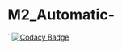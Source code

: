 # M2_Automatic-
`
[![Codacy Badge](https://app.codacy.com/project/badge/Grade/3840301ec3ae4bcea4b4e88e6f310b4b)](https://www.codacy.com/gh/ri7aad/M2_Auto-Water-Supply/dashboard?utm_source=github.com&amp;utm_medium=referral&amp;utm_content=ri7aad/M2_Auto-Water-Supply&amp;utm_campaign=Badge_Grade)
